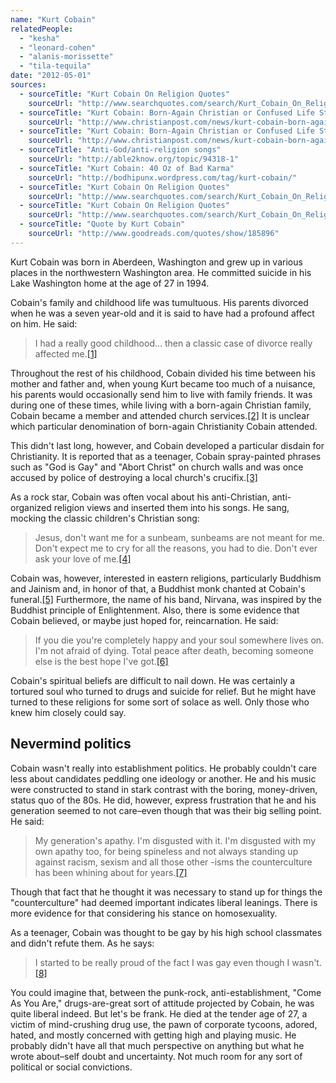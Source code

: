 ```yaml
---
name: "Kurt Cobain"
relatedPeople:
  - "kesha"
  - "leonard-cohen"
  - "alanis-morissette"
  - "tila-tequila"
date: "2012-05-01"
sources:
  - sourceTitle: "Kurt Cobain On Religion Quotes"
    sourceUrl: "http://www.searchquotes.com/search/Kurt_Cobain_On_Religion/2/"
  - sourceTitle: "Kurt Cobain: Born-Again Christian or Confused Life Struggling With Faith, Drugs, and Sanity"
    sourceUrl: "http://www.christianpost.com/news/kurt-cobain-born-again-christian-or-confused-life-struggling-with-faith-drugs-and-sanity-56552/"
  - sourceTitle: "Kurt Cobain: Born-Again Christian or Confused Life Struggling With Faith, Drugs, and Sanity"
    sourceUrl: "http://www.christianpost.com/news/kurt-cobain-born-again-christian-or-confused-life-struggling-with-faith-drugs-and-sanity-56552/"
  - sourceTitle: "Anti-God/anti-religion songs"
    sourceUrl: "http://able2know.org/topic/94318-1"
  - sourceTitle: "Kurt Cobain: 40 Oz of Bad Karma"
    sourceUrl: "http://bodhipunx.wordpress.com/tag/kurt-cobain/"
  - sourceTitle: "Kurt Cobain On Religion Quotes"
    sourceUrl: "http://www.searchquotes.com/search/Kurt_Cobain_On_Religion/2/"
  - sourceTitle: "Kurt Cobain On Religion Quotes"
    sourceUrl: "http://www.searchquotes.com/search/Kurt_Cobain_On_Religion/2/"
  - sourceTitle: "Quote by Kurt Cobain"
    sourceUrl: "http://www.goodreads.com/quotes/show/185896"
---
```


Kurt Cobain was born in Aberdeen, Washington and grew up in various places in the northwestern Washington area. He committed suicide in his Lake Washington home at the age of 27 in 1994.

Cobain's family and childhood life was tumultuous. His parents divorced when he was a seven year-old and it is said to have had a profound affect on him. He said:

>I had a really good childhood… then a classic case of divorce really affected me.<a class="source-citation" href="http://www.searchquotes.com/search/Kurt_Cobain_On_Religion/2/" title="Kurt Cobain On Religion Quotes">[1]</a>

Throughout the rest of his childhood, Cobain divided his time between his mother and father and, when young Kurt became too much of a nuisance, his parents would occasionally send him to live with family friends. It was during one of these times, while living with a born-again Christian family, Cobain became a member and attended church services.<a class="source-citation" href="http://www.christianpost.com/news/kurt-cobain-born-again-christian-or-confused-life-struggling-with-faith-drugs-and-sanity-56552/" title="Kurt Cobain: Born-Again Christian or Confused Life Struggling With Faith, Drugs, and Sanity">[2]</a> It is unclear which particular denomination of born-again Christianity Cobain attended.

This didn't last long, however, and Cobain developed a particular disdain for Christianity. It is reported that as a teenager, Cobain spray-painted phrases such as "God is Gay" and "Abort Christ" on church walls and was once accused by police of destroying a local church's crucifix.<a class="source-citation" href="http://www.christianpost.com/news/kurt-cobain-born-again-christian-or-confused-life-struggling-with-faith-drugs-and-sanity-56552/" title="Kurt Cobain: Born-Again Christian or Confused Life Struggling With Faith, Drugs, and Sanity">[3]</a>

As a rock star, Cobain was often vocal about his anti-Christian, anti-organized religion views and inserted them into his songs. He sang, mocking the classic children's Christian song:

>Jesus, don't want me for a sunbeam, sunbeams are not meant for me. Don't expect me to cry for all the reasons, you had to die. Don't ever ask your love of me.<a class="source-citation" href="http://able2know.org/topic/94318-1" title="Anti-God/anti-religion songs">[4]</a>

Cobain was, however, interested in eastern religions, particularly Buddhism and Jainism and, in honor of that, a Buddhist monk chanted at Cobain's funeral.<a class="source-citation" href="http://bodhipunx.wordpress.com/tag/kurt-cobain/" title="Kurt Cobain: 40 Oz of Bad Karma">[5]</a> Furthermore, the name of his band, Nirvana, was inspired by the Buddhist principle of Enlightenment. Also, there is some evidence that Cobain believed, or maybe just hoped for, reincarnation. He said:

>If you die you're completely happy and your soul somewhere lives on. I'm not afraid of dying. Total peace after death, becoming someone else is the best hope I've got.<a class="source-citation" href="http://www.searchquotes.com/search/Kurt_Cobain_On_Religion/2/" title="Kurt Cobain On Religion Quotes">[6]</a>

Cobain's spiritual beliefs are difficult to nail down. He was certainly a tortured soul who turned to drugs and suicide for relief. But he might have turned to these religions for some sort of solace as well. Only those who knew him closely could say.


## Nevermind politics

Cobain wasn't really into establishment politics. He probably couldn't care less about candidates peddling one ideology or another. He and his music were constructed to stand in stark contrast with the boring, money-driven, status quo of the 80s. He did, however, express frustration that he and his generation seemed to not care–even though that was their big selling point. He said:

>My generation's apathy. I'm disgusted with it. I'm disgusted with my own apathy too, for being spineless and not always standing up against racism, sexism and all those other -isms the counterculture has been whining about for years.<a class="source-citation" href="http://www.searchquotes.com/search/Kurt_Cobain_On_Religion/2/" title="Kurt Cobain On Religion Quotes">[7]</a>

Though that fact that he thought it was necessary to stand up for things the "counterculture" had deemed important indicates liberal leanings. There is more evidence for that considering his stance on homosexuality.

As a teenager, Cobain was thought to be gay by his high school classmates and didn't refute them. As he says:

>I started to be really proud of the fact I was gay even though I wasn't.<a class="source-citation" href="http://www.goodreads.com/quotes/show/185896" title="Quote by Kurt Cobain">[8]</a>

You could imagine that, between the punk-rock, anti-establishment, "Come As You Are," drugs-are-great sort of attitude projected by Cobain, he was quite liberal indeed. But let's be frank. He died at the tender age of 27, a victim of mind-crushing drug use, the pawn of corporate tycoons, adored, hated, and mostly concerned with getting high and playing music. He probably didn't have all that much perspective on anything but what he wrote about–self doubt and uncertainty. Not much room for any sort of political or social convictions.
